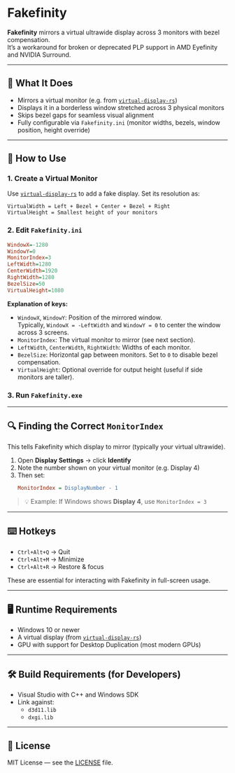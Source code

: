 # Fakefinity

**Fakefinity** mirrors a virtual ultrawide display across 3 monitors with bezel compensation.  
It’s a workaround for broken or deprecated PLP support in AMD Eyefinity and NVIDIA Surround.

---

## 🧩 What It Does

- Mirrors a virtual monitor (e.g. from [`virtual-display-rs`](https://github.com/MolotovCherry/virtual-display-rs))
- Displays it in a borderless window stretched across 3 physical monitors
- Skips bezel gaps for seamless visual alignment
- Fully configurable via `Fakefinity.ini` (monitor widths, bezels, window position, height override)

---

## 🚀 How to Use

### 1. Create a Virtual Monitor
Use [`virtual-display-rs`](https://github.com/MolotovCherry/virtual-display-rs) to add a fake display.
Set its resolution as:
```
VirtualWidth = Left + Bezel + Center + Bezel + Right
VirtualHeight = Smallest height of your monitors
```

### 2. Edit `Fakefinity.ini`
```ini
WindowX=-1280
WindowY=0
MonitorIndex=3
LeftWidth=1280
CenterWidth=1920
RightWidth=1280
BezelSize=50
VirtualHeight=1080
```

**Explanation of keys:**
- `WindowX`, `WindowY`: Position of the mirrored window.  
  Typically, `WindowX = -LeftWidth` and `WindowY = 0` to center the window across 3 screens.
- `MonitorIndex`: The virtual monitor to mirror (see next section).
- `LeftWidth`, `CenterWidth`, `RightWidth`: Widths of each monitor.
- `BezelSize`: Horizontal gap between monitors. Set to `0` to disable bezel compensation.
- `VirtualHeight`: Optional override for output height (useful if side monitors are taller).

### 3. Run `Fakefinity.exe`

---

## 🔍 Finding the Correct `MonitorIndex`

This tells Fakefinity which display to mirror (typically your virtual ultrawide).

1. Open **Display Settings** → click **Identify**
2. Note the number shown on your virtual monitor (e.g. Display 4)
3. Then set:
   ```ini
   MonitorIndex = DisplayNumber - 1
   ```

> 💡 Example: If Windows shows **Display 4**, use `MonitorIndex = 3`

---

## ⌨️ Hotkeys

- `Ctrl+Alt+Q` → Quit
- `Ctrl+Alt+M` → Minimize
- `Ctrl+Alt+R` → Restore & focus

These are essential for interacting with Fakefinity in full-screen usage.

---

## 🖥️ Runtime Requirements

- Windows 10 or newer
- A virtual display (from [`virtual-display-rs`](https://github.com/MolotovCherry/virtual-display-rs))
- GPU with support for Desktop Duplication (most modern GPUs)

---

## 🛠 Build Requirements (for Developers)

- Visual Studio with C++ and Windows SDK
- Link against:
  - `d3d11.lib`
  - `dxgi.lib`

---

## 📄 License

MIT License — see the [LICENSE](LICENSE) file.
